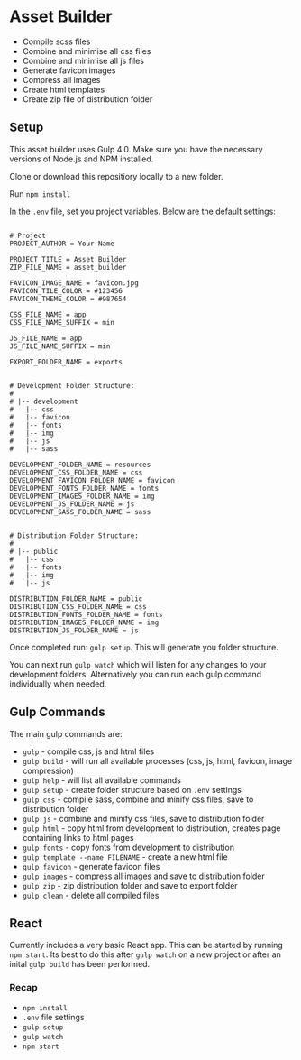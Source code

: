 # Asset Builder

- Compile scss files
- Combine and minimise all css files
- Combine and minimise all js files
- Generate favicon images
- Compress all images
- Create html templates
- Create zip file of distribution folder

## Setup

This asset builder uses Gulp 4.0. Make sure you have the necessary versions of Node.js and NPM installed.

Clone or download this repositiory locally to a new folder.

Run `npm install`

In the `.env` file, set you project variables. Below are the default settings:

```

# Project
PROJECT_AUTHOR = Your Name

PROJECT_TITLE = Asset Builder
ZIP_FILE_NAME = asset_builder

FAVICON_IMAGE_NAME = favicon.jpg
FAVICON_TILE_COLOR = #123456
FAVICON_THEME_COLOR = #987654

CSS_FILE_NAME = app
CSS_FILE_NAME_SUFFIX = min

JS_FILE_NAME = app
JS_FILE_NAME_SUFFIX = min

EXPORT_FOLDER_NAME = exports


# Development Folder Structure:
#
# |-- development
#   |-- css
#   |-- favicon
#   |-- fonts
#   |-- img
#   |-- js
#   |-- sass

DEVELOPMENT_FOLDER_NAME = resources
DEVELOPMENT_CSS_FOLDER_NAME = css
DEVELOPMENT_FAVICON_FOLDER_NAME = favicon
DEVELOPMENT_FONTS_FOLDER_NAME = fonts
DEVELOPMENT_IMAGES_FOLDER_NAME = img
DEVELOPMENT_JS_FOLDER_NAME = js
DEVELOPMENT_SASS_FOLDER_NAME = sass


# Distribution Folder Structure:
#
# |-- public
#   |-- css
#   |-- fonts
#   |-- img
#   |-- js

DISTRIBUTION_FOLDER_NAME = public
DISTRIBUTION_CSS_FOLDER_NAME = css
DISTRIBUTION_FONTS_FOLDER_NAME = fonts
DISTRIBUTION_IMAGES_FOLDER_NAME = img
DISTRIBUTION_JS_FOLDER_NAME = js
```


Once completed run: `gulp setup`. This will generate you folder structure. 

You can next run `gulp watch` which will listen for any changes to your development folders. 
Alternatively you can run each gulp command individually when needed.

## Gulp Commands

The main gulp commands are:
- `gulp` - compile css, js and html files
- `gulp build` - will run all available processes (css, js, html, favicon, image compression)
- `gulp help` - will list all available commands
- `gulp setup` - create folder structure based on `.env` settings
- `gulp css` - compile sass, combine and minify css files, save to distribution folder
- `gulp js` - combine and minify css files, save to distribution folder
- `gulp html` - copy html from development to distribution, creates page containing links to html pages
- `gulp fonts` - copy fonts from development to distribution
- `gulp template --name FILENAME` - create a new html file
- `gulp favicon` - generate favicon files
- `gulp images` - compress all images and save to distribution folder
- `gulp zip` - zip distribution folder and save to export folder
- `gulp clean` - delete all compiled files

## React

Currently includes a very basic React app. This can be started by running `npm start`. Its best to do this after `gulp watch` on a new project or after an inital `gulp build` has been performed.

### Recap

- `npm install`
- `.env` file settings
- `gulp setup`
- `gulp watch`
- `npm start`

